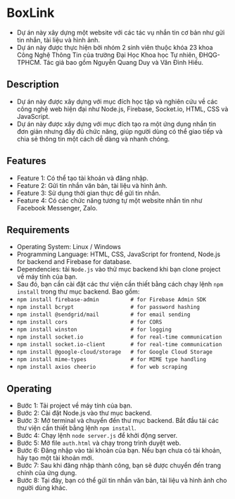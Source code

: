 # BoxLink
- Dự án này xây dựng một website với các tác vụ nhắn tin cơ bản như gửi tin nhắn, tài liệu và hình ảnh. 
- Dự án này được thực hiện bởi nhóm 2 sinh viên thuộc khóa 23 khoa Công Nghệ Thông Tin của 
trường Đại Học Khoa học Tự nhiên, ĐHQG-TPHCM. Tác giả bao gồm Nguyễn Quang Duy và Văn Đình Hiếu.

## Description
- Dự án này được xây dựng với mục đích học tập và nghiên cứu về các công nghệ web hiện đại như Node.js, Firebase, Socket.io, HTML, CSS và JavaScript.
- Dự án này được xây dựng với mục đích tạo ra một ứng dụng nhắn tin đơn giản nhưng đầy đủ chức năng, giúp người dùng có thể giao tiếp và chia sẻ thông tin một cách dễ dàng và nhanh chóng.


## Features
- Feature 1: Có thể tạo tài khoản và đăng nhập.
- Feature 2: Gửi tin nhắn văn bản, tài liệu và hình ảnh.
- Feature 3: Sử dụng thời gian thực để gửi tin nhắn.
- Feature 4: Có các chức năng tương tự một website nhắn tin như Facebook Messenger, Zalo.

## Requirements
- Operating System: Linux / Windows
- Programming Language: HTML, CSS, JavaScript for frontend, Node.js for backend and Firebase for database.
- Dependencies: tải `Node.js` vào thử mục backend khi bạn clone project về máy tính của bạn. 
- Sau đó, bạn cần cài đặt các thư viện cần thiết bằng cách chạy lệnh `npm install` trong thư mục backend. Bao gồm:
- `npm install firebase-admin          # for Firebase Admin SDK`
- `npm install bcrypt                  # for password hashing `
- `npm install @sendgrid/mail          # for email sending `
- `npm install cors                    # for CORS`
- `npm install winston                 # for logging`
- `npm install socket.io               # for real-time communication`
- `npm install socket.io-client        # for real-time communication`
- `npm install @google-cloud/storage   # for Google Cloud Storage`
- `npm install mime-types              # for MIME type handling`
- `npm install axios cheerio           # for web scraping`

## Operating
- Bước 1: Tải project về máy tính của bạn. 
- Bước 2: Cài đặt Node.js vào thư mục backend.
- Bước 3: Mở terminal và chuyển đến thư mục backend. Bắt đầu tải các thư viện cần thiết bằng lệnh `npm install`.
- Bước 4: Chạy lệnh `node server.js` để khởi động server.
- Bước 5: Mở file `auth.html` và chạy trong trình duyệt web.
- Bước 6: Đăng nhập vào tài khoản của bạn. Nếu bạn chưa có tài khoản, hãy tạo một tài khoản mới.
- Bước 7: Sau khi đăng nhập thành công, bạn sẽ được chuyển đến trang chính của ứng dụng. 
- Bước 8: Tại đây, bạn có thể gửi tin nhắn văn bản, tài liệu và hình ảnh cho người dùng khác.

